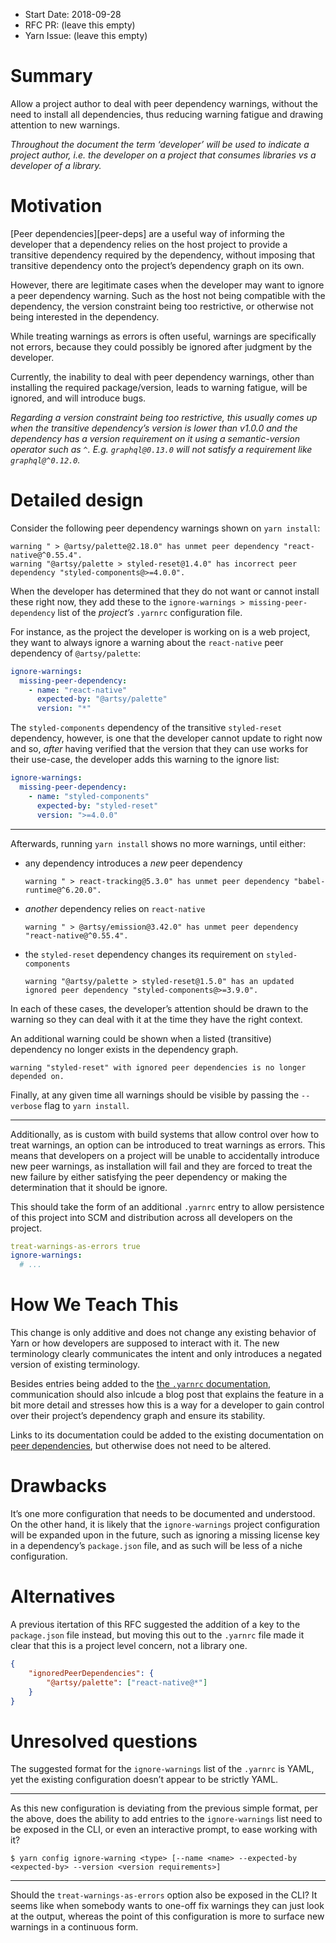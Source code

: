 - Start Date: 2018-09-28
- RFC PR: (leave this empty)
- Yarn Issue: (leave this empty)

# Summary

Allow a project author to deal with peer dependency warnings, without the need
to install all dependencies, thus reducing warning fatigue and drawing attention
to new warnings.

_Throughout the document the term ‘developer’ will be used to indicate a project
author, i.e. the developer on a project that _consumes_ libraries vs a developer
of a library._

# Motivation

[Peer dependencies][peer-deps] are a useful way of informing the developer that
a dependency relies on the host project to provide a transitive dependency
required by the dependency, without imposing that transitive dependency onto the
project’s dependency graph on its own.

However, there are legitimate cases when the developer may want to ignore a peer
dependency warning. Such as the host not being compatible with the dependency,
the version constraint being too restrictive, or otherwise not being interested
in the dependency.

While treating warnings as errors is often useful, warnings are specifically not
errors, because they could possibly be ignored after judgment by the developer.

Currently, the inability to deal with peer dependency warnings, other than
installing the required package/version, leads to warning fatigue, will be
ignored, and will introduce bugs.

_Regarding a version constraint being too restrictive, this usually comes up
when the transitive dependency’s version is lower than v1.0.0 and the dependency
has a version requirement on it using a semantic-version operator such as `^`.
E.g. `graphql@0.13.0` will not satisfy a requirement like `graphql@^0.12.0`._

# Detailed design

Consider the following peer dependency warnings shown on `yarn install`:

```
warning " > @artsy/palette@2.18.0" has unmet peer dependency "react-native@^0.55.4".
warning "@artsy/palette > styled-reset@1.4.0" has incorrect peer dependency "styled-components@>=4.0.0".
```

When the developer has determined that they do not want or cannot install these
right now, they add these to the `ignore-warnings > missing-peer-dependency`
list of the _project’s_ `.yarnrc` configuration file.

For instance, as the project the developer is working on is a web project, they
want to always ignore a warning about the `react-native` peer dependency of
`@artsy/palette`:

```yaml
ignore-warnings:
  missing-peer-dependency:
    - name: "react-native"
      expected-by: "@artsy/palette"
      version: "*"
```

The `styled-components` dependency of the transitive `styled-reset` dependency,
however, is one that the developer cannot update to right now and so, _after_
having verified that the version that they can use works for their use-case, the
developer adds this warning to the ignore list:

```yaml
ignore-warnings:
  missing-peer-dependency:
    - name: "styled-components"
      expected-by: "styled-reset"
      version: ">=4.0.0"
```

----

Afterwards, running `yarn install` shows no more warnings, until either:

* any dependency introduces a _new_ peer dependency

  ```
  warning " > react-tracking@5.3.0" has unmet peer dependency "babel-runtime@^6.20.0".
  ```

* _another_ dependency relies on `react-native`

  ```
  warning " > @artsy/emission@3.42.0" has unmet peer dependency "react-native@^0.55.4".
  ```

* the `styled-reset` dependency changes its requirement on `styled-components`

  ```
  warning "@artsy/palette > styled-reset@1.5.0" has an updated ignored peer dependency "styled-components@>=3.9.0".
  ```

In each of these cases, the developer’s attention should be drawn to the warning
so they can deal with it at the time they have the right context.

An additional warning could be shown when a listed (transitive) dependency no
longer exists in the dependency graph.

```
warning "styled-reset" with ignored peer dependencies is no longer depended on.
```

Finally, at any given time all warnings should be visible by passing the
`--verbose` flag to `yarn install`.

----

Additionally, as is custom with build systems that allow control over how to
treat warnings, an option can be introduced to treat warnings as errors. This
means that developers on a project will be unable to accidentally introduce new
peer warnings, as installation will fail and they are forced to treat the new
failure by either satisfying the peer dependency or making the determination
that it should be ignore.

This should take the form of an additional `.yarnrc` entry to allow persistence
of this project into SCM and distribution across all developers on the project.

```yaml
treat-warnings-as-errors true
ignore-warnings:
  # ...
```

# How We Teach This

This change is only additive and does not change any existing behavior of Yarn
or how developers are supposed to interact with it. The new terminology clearly
communicates the intent and only introduces a negated version of existing
terminology.

Besides entries being added to the [the `.yarnrc` documentation][yarnrc-docs],
communication should also inlcude a blog post that explains the feature in a bit
more detail and stresses how this is a way for a developer to gain control over
their project’s dependency graph and ensure its stability.

Links to its documentation could be added to the existing documentation on [peer
dependencies][yarn-peer-deps], but otherwise does not need to be altered.

# Drawbacks

It’s one more configuration that needs to be documented and understood. On the
other hand, it is likely that the `ignore-warnings` project configuration will
be expanded upon in the future, such as ignoring a missing license key in a
dependency’s `package.json` file, and as such will be less of a niche
configuration.

# Alternatives

A previous itertation of this RFC suggested the addition of a key to the
`package.json` file instead, but moving this out to the `.yarnrc` file made it
clear that this is a project level concern, not a library one.

```json
{
    "ignoredPeerDependencies": {
        "@artsy/palette": ["react-native@*"]
    }
}
```

# Unresolved questions

The suggested format for the `ignore-warnings` list of the `.yarnrc` is YAML,
yet the existing configuration doesn’t appear to be strictly YAML.

----

As this new configuration is deviating from the previous simple format, per the
above, does the ability to add entries to the `ignore-warnings` list need to be
exposed in the CLI, or even an interactive prompt, to ease working with it?

```
$ yarn config ignore-warning <type> [--name <name> --expected-by <expected-by> --version <version requirements>]
```

----

Should the `treat-warnings-as-errors` option also be exposed in the CLI? It
seems like when somebody wants to one-off fix warnings they can just look at the
output, whereas the point of this configuration is more to surface new warnings
in a continuous form.

[npm-peer-deps]: https://docs.npmjs.com/files/package.json#peerdependencies
[yarn-peer-deps]: https://yarnpkg.com/lang/en/docs/dependency-types/#toc-peerdependencies
[yarnrc-docs]: https://yarnpkg.com/lang/en/docs/yarnrc/
